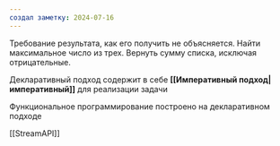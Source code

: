 ```yaml
---
создал заметку: 2024-07-16
---
```

Требование результата, как его получить не объясняется.
Найти максимальное число из трех. Вернуть сумму списка, исключая отрицательные.

Декларативный подход содержит в себе **[[Императивный подход|императивный]]** для реализации задачи

Функциональное программирование построено на декларативном подходе

[[StreamAPI]]